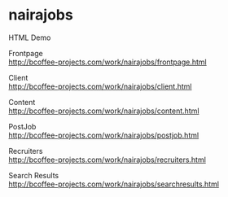 nairajobs
=========

HTML Demo  

Frontpage  
http://bcoffee-projects.com/work/nairajobs/frontpage.html

Client  
http://bcoffee-projects.com/work/nairajobs/client.html

Content  
http://bcoffee-projects.com/work/nairajobs/content.html  

PostJob  
http://bcoffee-projects.com/work/nairajobs/postjob.html

Recruiters  
http://bcoffee-projects.com/work/nairajobs/recruiters.html

Search Results  
http://bcoffee-projects.com/work/nairajobs/searchresults.html

